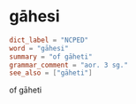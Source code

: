# gāhesi

``` toml
dict_label = "NCPED"
word = "gāhesi"
summary = "of gāheti"
grammar_comment = "aor. 3 sg."
see_also = ["gāheti"]
```

of gāheti

